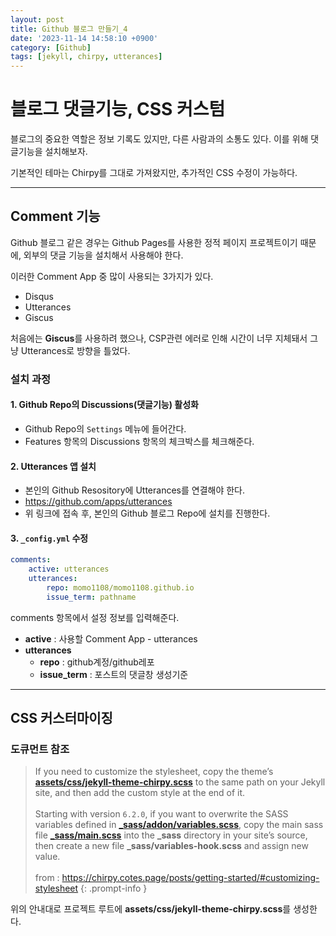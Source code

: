 ```yaml
---
layout: post
title: Github 블로그 만들기_4
date: '2023-11-14 14:58:10 +0900'
category: [Github]
tags: [jekyll, chirpy, utterances]
---
```


# 블로그 댓글기능, CSS 커스텀
블로그의 중요한 역할은 정보 기록도 있지만, 다른 사람과의 소통도 있다. 이를 위해 댓글기능을 설치해보자.

기본적인 테마는 Chirpy를 그대로 가져왔지만, 추가적인 CSS 수정이 가능하다.

---

## Comment 기능
Github 블로그 같은 경우는 Github Pages를 사용한 정적 페이지 프로젝트이기 때문에, 외부의 댓글 기능을 설치해서 사용해야 한다.

이러한 Comment App 중 많이 사용되는 3가지가 있다.
- Disqus
- Utterances
- Giscus

처음에는 **Giscus**를 사용하려 했으나, CSP관련 에러로 인해 시간이 너무 지체돼서 그냥 Utterances로 방향을 틀었다.

### 설치 과정
#### 1. Github Repo의 Discussions(댓글기능) 활성화
- Github Repo의 `Settings` 메뉴에 들어간다.
- Features 항목의 Discussions 항목의 체크박스를 체크해준다.

#### 2. Utterances 앱 설치
- 본인의 Github Resository에 Utterances를 연결해야 한다.
- <https://github.com/apps/utterances>
- 위 링크에 접속 후, 본인의 Github 블로그 Repo에 설치를 진행한다.

#### 3. `_config.yml` 수정
```yml
comments:
    active: utterances
    utterances:
        repo: momo1108/momo1108.github.io
        issue_term: pathname
```
comments 항목에서 설정 정보를 입력해준다.

- **active** : 사용할 Comment App - utterances
- **utterances**
    - **repo** : github계정/github레포
    - **issue_term** : 포스트의 댓글창 생성기준

---

## CSS 커스터마이징
### 도큐먼트 참조
> If you need to customize the stylesheet, copy the theme’s [**assets/css/jekyll-theme-chirpy.scss**](https://github.com/cotes2020/jekyll-theme-chirpy/blob/master/assets/css/jekyll-theme-chirpy.scss) to the same path on your Jekyll site, and then add the custom style at the end of it.<br><br>Starting with version `6.2.0`, if you want to overwrite the SASS variables defined in [**_sass/addon/variables.scss**](https://github.com/cotes2020/jekyll-theme-chirpy/blob/master/_sass/addon/variables.scss), copy the main sass file [**_sass/main.scss**](https://github.com/cotes2020/jekyll-theme-chirpy/blob/master/_sass/main.scss) into the **_sass** directory in your site’s source, then create a new file **_sass/variables-hook.scss** and assign new value.<br><br>from : <https://chirpy.cotes.page/posts/getting-started/#customizing-stylesheet>
{: .prompt-info }

위의 안내대로 프로젝트 루트에 **assets/css/jekyll-theme-chirpy.scss**를 생성한다.